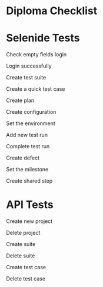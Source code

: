 # Diploma Checklist

# Selenide Tests
Check empty fields login

Login successfully

Create test suite

Create a quick test case

Create plan

Create configuration

Set the environment

Add new test run

Complete test run

Create defect

Set the milestone

Create shared step

# API Tests
Create new project

Delete project

Create suite

Delete suite

Create test case

Delete test case
